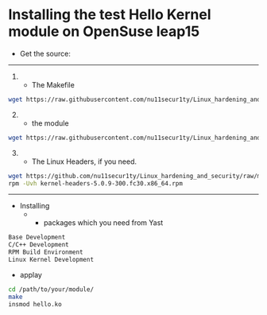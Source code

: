 # Installing the test Hello Kernel module on OpenSuse leap15
- Get the source:
----------------------------------------------------------------------------------------------------------
1. - The Makefile
```bash 
wget https://raw.githubusercontent.com/nu11secur1ty/Linux_hardening_and_security/master/Kernel-sec-modules_by_nu11secur1ty/Modules/LKM/Hello-Kernel/Makefile
```
2. - the module
```bash
wget https://raw.githubusercontent.com/nu11secur1ty/Linux_hardening_and_security/master/Kernel-sec-modules_by_nu11secur1ty/Modules/LKM/Hello-Kernel/hello.c
```
3. - The Linux Headers, if you need.
```bash
wget https://github.com/nu11secur1ty/Linux_hardening_and_security/raw/master/Kernel-sec-modules_by_nu11secur1ty/Modules/LKM/Hello-Kernel/kernel-headers-5.0.9-300.fc30.x86_64.rpm
rpm -Uvh kernel-headers-5.0.9-300.fc30.x86_64.rpm
```
----------------------------------------------------------------------------------------------------------
- Installing
  - - packages which you need from Yast
```bash
Base Development                                          
C/C++ Development                                                                                    
RPM Build Environment                                                                    
Linux Kernel Development 
```
- applay

```bash
cd /path/to/your/module/
make
insmod hello.ko
```
